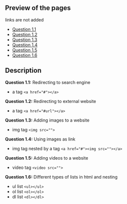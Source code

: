 ## Preview of the pages
links are not added
 - [Question 1.1](https://omchaurasia.github.io/Techpile-codes/ui/3/1.1.html)
 - [Question 1.2](https://omchaurasia.github.io/Techpile-codes/ui/3/1.2.html)
 - [Question 1.3](https://omchaurasia.github.io/Techpile-codes/ui/3/1.3.html)
 - [Question 1.4](https://omchaurasia.github.io/Techpile-codes/ui/3/1.4.html)
 - [Question 1.5](https://omchaurasia.github.io/Techpile-codes/ui/3/1.5.html)
 - [Question 1.6](https://omchaurasia.github.io/Techpile-codes/ui/3/1.6.html)




  
## Description
**Question 1.1:**
Redirecting to search engine
- a tag `<a href="#"></a>`

**Question 1.2:**
Redirecting to external website
- a tag `<a href="#url"></a>`

**Question 1.3:**
Adding images to a website
- img tag `<img src="">`

**Question 1.4:**
Using images as link
- img tag nested by a tag `<a href="#"><img src=""></a>`

**Question 1.5:**
Adding videos to a website
- video tag `<video src="">`

**Question 1.6:**
Different types of lists in html and nesting
- ul list `<ul></ul>`
- ol list `<ol></ol>`
- dl list `<dl></dl>`
